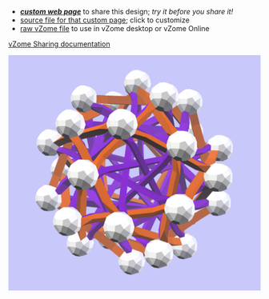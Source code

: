 
 - [***custom web page***][post] to share this design; *try it before you share it!*
 - [source file for that custom page][source]; click to customize
 - [raw vZome file][raw] to use in vZome desktop or vZome Online

[vZome Sharing documentation](https://vzome.github.io/vzome/sharing.html#how-it-works)

![Image](<brian-hall-orange-purple-tangle.png>)


[post]: <https://vorth.github.io/vzome-sharing/2022/04/02/brian-hall-orange-purple-tangle-15-33-48.html>
[source]: <https://github.com/vorth/vzome-sharing/edit/main/_posts/2022-04-02-brian-hall-orange-purple-tangle-15-33-48.md>
[raw]: <https://raw.githubusercontent.com/vorth/vzome-sharing/main/2022/04/02/15-33-48-brian-hall-orange-purple-tangle/brian-hall-orange-purple-tangle.vZome>